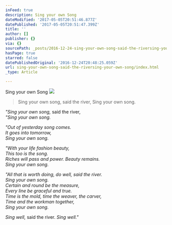 ```yaml
---
inFeed: true
description: Sing your own Song
dateModified: '2017-05-05T20:51:46.877Z'
datePublished: '2017-05-05T20:51:47.399Z'
title: ''
author: []
publisher: {}
via: {}
sourcePath: _posts/2016-12-24-sing-your-own-song-said-the-riversing-your-own-song.md
hasPage: true
starred: false
datePublishedOriginal: '2016-12-24T20:48:25.059Z'
url: sing-your-own-song-said-the-riversing-your-own-song/index.html
_type: Article

---
```

Sing your own Song
![](https://the-grid-user-content.s3-us-west-2.amazonaws.com/b20d41b5-b8e9-42af-9316-e29a4c8bff82.jpg)

> Sing your own song, said the river, Sing your own song.

_"Sing your own song,_ said the river,  
_"Sing your own song._

_"Out of yesterday song comes._  
_It goes into tomorrow,_  
_Sing your own song._

_"With your life fashion beauty,_  
_This too is the song._  
_Riches will pass and power. Beauty remains._  
_Sing your own song._

_"All that is worth doing, do well, _said the river_._  
_Sing your own song._  
_Certain and round be the measure,_  
_Every line be graceful and true._  
_Time is the mold, time the weaver, the carver,_  
_Time and the workman together,_  
_Sing your own song._

_Sing well,_ said the river. _Sing well."_